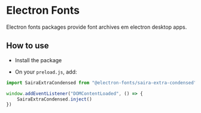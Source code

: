 # Electron Fonts

Electron fonts packages provide font archives em electron desktop apps.

## How to use

* Install the package

* On your `preload.js`, add:

```ts
import SairaExtraCondensed from "@electron-fonts/saira-extra-condensed"

window.addEventListener("DOMContentLoaded", () => {
    SairaExtraCondensed.inject()
})
```